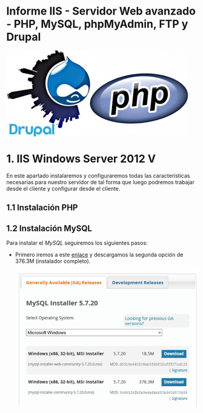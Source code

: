 # Informe IIS - Servidor Web avanzado - PHP, MySQL, phpMyAdmin, FTP y Drupal

![portada](./img/portada.jpg)
# 1. IIS Windows Server 2012 V

En este apartado instalaremos y configuraremos todas las características necesarias para nuestro servidor de tal forma que luego podremos trabajar desde el cliente y configurar desde el cliente.

## 1.1 Instalación PHP

## 1.2 Instalación MySQL

Para instalar el *MySQL* seguiremos los siguientes pasos:
- Primero iremos a este [enlace](https://dev.mysql.com/donwloads/installer) y descargamos la segunda opción de 376.3M (instalador completo).

  ![download_mysql](./img/1/11_mysql_download.png)
